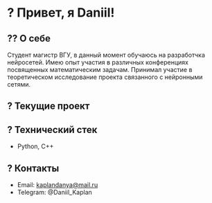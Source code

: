 # ? Привет, я Daniil!

## ?‍? О себе
Студент магистр ВГУ, в данный момент обучаюсь на разработчка нейросетей. 
Имею опыт участия в различных конференциях посвященных математическим задачам.
Принимал участие в теоретическом исследование проекта связанного с нейронными сетями.

## ? Текущие проект

## ? Технический стек
- Python, C++

## ? Контакты
- Email: kaplandanya@mail.ru
- Telegram: @Daniil_Kaplan
